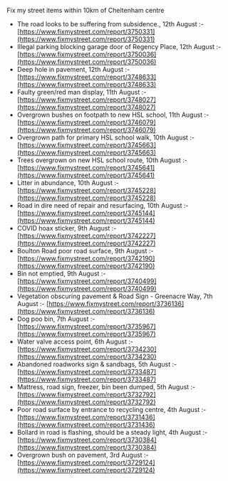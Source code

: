 Fix my street items within 10km of Cheltenham centre

<!-- fix_marker starts -->

- The road looks to be suffering from subsidence., 12th August :- [https://www.fixmystreet.com/report/3750331](https://www.fixmystreet.com/report/3750331)
- Illegal parking blocking garage door of Regency Place, 12th August :- [https://www.fixmystreet.com/report/3750036](https://www.fixmystreet.com/report/3750036)
- Deep hole in pavement, 12th August :- [https://www.fixmystreet.com/report/3748633](https://www.fixmystreet.com/report/3748633)
- Faulty green/red man display, 11th August :- [https://www.fixmystreet.com/report/3748027](https://www.fixmystreet.com/report/3748027)
- Overgrown bushes on footpath to new HSL school, 11th August :- [https://www.fixmystreet.com/report/3746079](https://www.fixmystreet.com/report/3746079)
- Overgrown path for primary HSL school walk, 10th August :- [https://www.fixmystreet.com/report/3745663](https://www.fixmystreet.com/report/3745663)
- Trees overgrown on new HSL school route, 10th August :- [https://www.fixmystreet.com/report/3745641](https://www.fixmystreet.com/report/3745641)
- Litter in abundance, 10th August :- [https://www.fixmystreet.com/report/3745228](https://www.fixmystreet.com/report/3745228)
- Road in dire need of repair and resurfacing, 10th August :- [https://www.fixmystreet.com/report/3745144](https://www.fixmystreet.com/report/3745144)
- COVID hoax sticker, 9th August :- [https://www.fixmystreet.com/report/3742227](https://www.fixmystreet.com/report/3742227)
- Boulton Road poor road surface, 9th August :- [https://www.fixmystreet.com/report/3742190](https://www.fixmystreet.com/report/3742190)
- Bin not emptied, 9th August :- [https://www.fixmystreet.com/report/3740499](https://www.fixmystreet.com/report/3740499)
- Vegetation obscuring pavement & Road Sign - Greenacre Way, 7th August :- [https://www.fixmystreet.com/report/3736136](https://www.fixmystreet.com/report/3736136)
- Dog poo bin, 7th August :- [https://www.fixmystreet.com/report/3735967](https://www.fixmystreet.com/report/3735967)
- Water valve access point, 6th August :- [https://www.fixmystreet.com/report/3734230](https://www.fixmystreet.com/report/3734230)
- Abandoned roadworks sign & sandbags, 5th August :- [https://www.fixmystreet.com/report/3733487](https://www.fixmystreet.com/report/3733487)
- Mattress, road sign, freezer, bin been dumped, 5th August :- [https://www.fixmystreet.com/report/3732792](https://www.fixmystreet.com/report/3732792)
- Poor road surface by entrance to recycling centre, 4th August :- [https://www.fixmystreet.com/report/3731436](https://www.fixmystreet.com/report/3731436)
- Bollard in road is flashing, should be a steady light, 4th August :- [https://www.fixmystreet.com/report/3730384](https://www.fixmystreet.com/report/3730384)
- Overgrown bush on pavement, 3rd August :- [https://www.fixmystreet.com/report/3729124](https://www.fixmystreet.com/report/3729124)

<!-- fix_marker ends -->